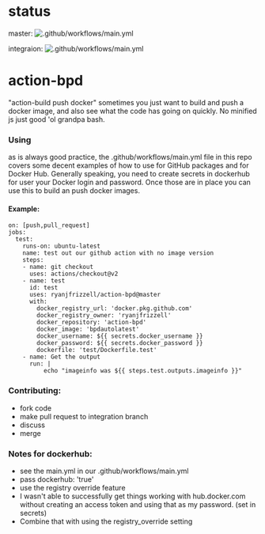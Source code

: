 # status

master: ![.github/workflows/main.yml](https://github.com/ryanjfrizzell/action-bpd/workflows/.github/workflows/main.yml/badge.svg)

integraion: ![.github/workflows/main.yml](https://github.com/ryanjfrizzell/action-bpd/workflows/.github/workflows/main.yml/badge.svg?branch=integration)

# action-bpd
"action-build push docker"
sometimes you just want to build and push a docker image, and also see what the code has going on quickly. No minified js just good 'ol grandpa bash.

### Using
as is always good practice, the .github/workflows/main.yml file in this repo covers some decent examples of how to use for GitHub packages and for 
Docker Hub. Generally speaking, you need to create secrets in dockerhub for user your Docker login and password. Once those are in place you can use this 
to build an push docker images. 

#### Example: 

```
on: [push,pull_request]
jobs:
  test:
    runs-on: ubuntu-latest
    name: test out our github action with no image version
    steps:
    - name: git checkout
      uses: actions/checkout@v2
    - name: test 
      id: test
      uses: ryanjfrizzell/action-bpd@master
      with:
        docker_registry_url: 'docker.pkg.github.com'
        docker_registry_owner: 'ryanjfrizzell'
        docker_repository: 'action-bpd'
        docker_image: 'bpdautolatest'
        docker_username: ${{ secrets.docker_username }}
        docker_password: ${{ secrets.docker_password }}
        dockerfile: 'test/Dockerfile.test'
    - name: Get the output
      run: |
          echo "imageinfo was ${{ steps.test.outputs.imageinfo }}"
```

### Contributing: 
* fork code
* make pull request to integration branch
* discuss
* merge

### Notes for dockerhub: 
* see the main.yml in our .github/workflows/main.yml
* pass dockerhub: 'true'
* use the registry override feature
* I wasn't able to successfully get things working with hub.docker.com without creating an access token and using that as my password. (set in secrets)
* Combine that with using the registry_override setting
